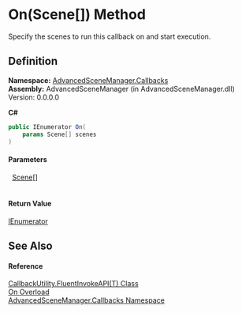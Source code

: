 # On(Scene[]) Method


Specify the scenes to run this callback on and start execution.



## Definition
**Namespace:** <a href="N_AdvancedSceneManager_Callbacks.md">AdvancedSceneManager.Callbacks</a>  
**Assembly:** AdvancedSceneManager (in AdvancedSceneManager.dll) Version: 0.0.0.0

**C#**
``` C#
public IEnumerator On(
	params Scene[] scenes
)
```



#### Parameters
<dl><dt>  <a href="T_AdvancedSceneManager_Models_Scene.md">Scene</a>[]</dt><dd> </dd></dl>

#### Return Value
<a href="https://learn.microsoft.com/dotnet/api/system.collections.ienumerator" target="_blank" rel="noopener noreferrer">IEnumerator</a>

## See Also


#### Reference
<a href="T_AdvancedSceneManager_Callbacks_CallbackUtility_FluentInvokeAPI_1.md">CallbackUtility.FluentInvokeAPI(T) Class</a>  
<a href="Overload_AdvancedSceneManager_Callbacks_CallbackUtility_FluentInvokeAPI_1_On.md">On Overload</a>  
<a href="N_AdvancedSceneManager_Callbacks.md">AdvancedSceneManager.Callbacks Namespace</a>  
